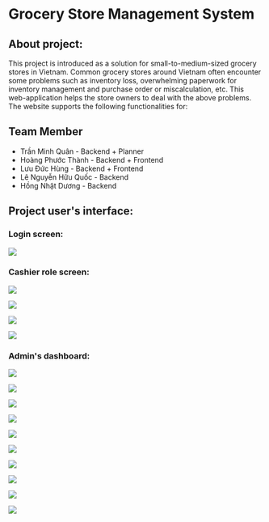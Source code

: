 # Grocery Store Management System
## About project:
This project is introduced as a solution for small-to-medium-sized grocery stores in Vietnam. Common grocery stores around Vietnam often encounter some problems such as inventory loss, overwhelming paperwork for inventory management and purchase order or miscalculation, etc. This web-application helps the store owners to deal with the above problems. The website supports the following functionalities for:
## Team Member
- Trần Minh Quân - Backend + Planner
- Hoàng Phước Thành - Backend + Frontend 
- Lưu Đức Hùng - Backend + Frontend 
- Lê Nguyễn Hữu Quốc - Backend
- Hồng Nhật Dương - Backend
## Project user's interface:
### Login screen:
![](img/Login.png)
### Cashier role screen:
![](img/Cashier.png)

![](img/Cashier2.png)

![](img/Cashier3.png)

![](img/Cashier4.png)
### Admin's dashboard:
![](img/a_Dashboard.png)

![](img/a_Inventory.png)

![](img/a_ImportGood.png)

![](img/a_PreviousBills.png)

![](img/a_PreviousReceipts.png)

![](img/a_ProductList.png)

![](img/a_Staff.png)

![](img/a_Statistic1.png)

![](img/a_Statistic2.png)

![](img/a_Statistic3.png)



